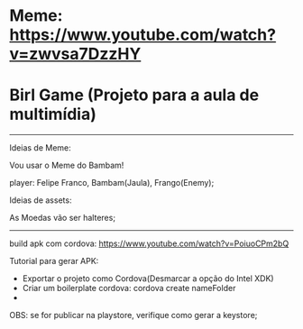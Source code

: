 # Meme: https://www.youtube.com/watch?v=zwvsa7DzzHY

# Birl Game (Projeto para a aula de multimídia)

--------------------------------------------------
Ideias de Meme:

Vou usar o Meme do Bambam!

player: Felipe Franco, Bambam(Jaula), Frango(Enemy);

Ideias de assets:

As Moedas vão ser halteres;

---------------------------------------------------

build apk com cordova:
https://www.youtube.com/watch?v=PoiuoCPm2bQ

Tutorial para gerar APK:

- Exportar o projeto como Cordova(Desmarcar a opção do Intel XDK)
- Criar um boilerplate cordova: cordova create nameFolder
- 



OBS: se for publicar na playstore, verifique como gerar a keystore;
